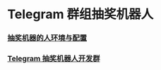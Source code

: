 # Telegram 群组抽奖机器人
### [抽奖机器的人环境与配置](https://github.com/tingv/LotteryBot/wiki)

### [Telegram 抽奖机器人开发群](https://t.me/Lottery_Group)

